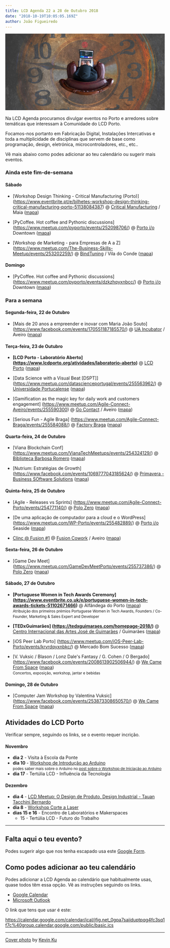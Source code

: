 ```yaml
---
title: LCD Agenda 22 a 28 de Outubro 2018
date: "2018-10-19T10:05:05.169Z"
author: João Figueiredo
---
```


![You got time!](kevin-ku-392517-unsplash.jpg)


Na LCD Agenda procuramos divulgar eventos no Porto e arredores sobre temáticas que interessam à Comunidade do LCD Porto.

Focamos-nos portanto em Fabricação Digital, Instalações Intercativas e toda a multiplicidade de disciplinas que servem de base como programação, design, eletrónica, microcontroladores, etc., etc..

Vê mais abaixo como podes adicionar ao teu calendário ou sugerir mais eventos.


### Ainda este fim-de-semana


#### Sábado

* [Workshop Design Thinking - Critical Manufacturing (Porto)]
(https://www.eventbrite.pt/e/bilhetes-workshop-design-thinking-critical-manufacturing-porto-51138084387)
@ [Critical Manufacturing](http://www.criticalmanufacturing.com/) / Maia
([mapa](https://goo.gl/maps/6dPeYTQeR7m))

* [PyCoffee. Hot coffee and Pythonic discussions]
(https://www.meetup.com/pyporto/events/252098706/)
@ [Porto i/o](http://porto.io/) Downtown
([mapa](https://maps.google.com/?cid=12457545381001472324))

* [Workshop de Marketing - para Empresas de A a Z]
(https://www.meetup.com/The-Business-Skills-Meetup/events/253202259/)
@ [BindTuning](https://bindtuning.com/) / Vila do Conde
([mapa](https://goo.gl/maps/Wyxbbj969Ry))


#### Domingo

* [PyCoffee. Hot coffee and Pythonic discussions]
(https://www.meetup.com/pyporto/events/dzkzhqyxnbcc/)
@ [Porto i/o](http://porto.io/) Downtown
([mapa](https://maps.google.com/?cid=12457545381001472324))



### Para a semana


#### Segunda-feira, 22 de Outubro

* [Mais de 20 anos a empreender e inovar com Maria João Souto]
(https://www.facebook.com/events/170551187185570/)
@ [UA Incubator](http://www.ua.pt/incubator/) / Aveiro
([mapa](https://goo.gl/maps/iiQgJyuJ11x))


#### Terça-feira, 23 de Outubro

* **[LCD Porto - Laboratório Aberto]
(https://www.lcdporto.org/atividades/laboratorio-aberto)**
@ [LCD Porto](https://lcdporto.org/)
([mapa](https://goo.gl/maps/A65zj4ZXTrp))

* [Data Science with a Visual Beat [DSPT]]
(https://www.meetup.com/datascienceportugal/events/255563962/)
@ [Universidade Portucalense](https://www.upt.pt/)
([mapa](https://goo.gl/maps/deEEATz4yDm))

* [Gamification as the magic key for daily work and customers engagement]
(https://www.meetup.com/Agile-Connect-Aveiro/events/255590300)
@ [Go Contact](https://www.gocontact.pt/) / Aveiro
([mapa](https://goo.gl/maps/GiqspEhNJ2z))

* [Serious Fun - Agile Braga]
(https://www.meetup.com/Agile-Connect-Braga/events/255584088/)
@ [Factory Braga](http://factorybraga.com)
([mapa](https://goo.gl/maps/5AD7KjPGgw12))


#### Quarta-feira, 24 de Outubro

* [Viana Blockchain Conf]
(https://www.meetup.com/VianaTechMeetups/events/254324129/)
@ [Biblioteca Barbosa Romero](http://www.estg.ipvc.pt/)
([mapa](https://goo.gl/maps/j3yjPpyqa7B2))

* [Nutrium: Estratégias de Growth]
(https://www.facebook.com/events/1069777043185624/)
@ [Primavera - Business SOftware Solutions](https://pt.primaverabss.com/pt/)
([mapa](https://goo.gl/maps/Gj2TbY5hRd32))


#### Quinta-feira, 25 de Outubro

* [Agile - Releases vs Sprints]
(https://www.meetup.com/Agile-Connect-Porto/events/254771140/)
@ [Polo Zero](http://polozero.fap.pt/)
([mapa](https://maps.google.com/?cid=6452894895241246126))

* [De uma aplicação de computador para a cloud e o WordPress]
(https://www.meetup.com/WP-Porto/events/255482889/)
@ [Porto i/o](http://porto.io/) Seaside
([mapa](https://maps.google.com/?cid=5216069477065432958))

* [Clinc @ Fusion #1](https://www.meetup.com/Aveiro-AI/events/255272490/)
@ [Fusion Cowork](https://fusioncowork.com) / Aveiro
([mapa](https://goo.gl/maps/9Eos5Dgae1B2))


#### Sexta-feira, 26 de Outubro

* [Game Dev Meet]
(https://www.meetup.com/GameDevMeetPorto/events/255737386/)
@ [Polo Zero](http://polozero.fap.pt/)
([mapa](https://maps.google.com/?cid=6452894895241246126))


#### Sábado, 27 de Outubro

* **[Portuguese Women in Tech Awards Ceremony]
(https://www.eventbrite.co.uk/e/portuguese-women-in-tech-awards-tickets-51102671466)**
@ Alfândega do Porto
([mapa](https://goo.gl/maps/7xLNT51n3cz))
<br /><small>Atribuição dos primeiros prémios Portuguese Women in Tech Awards, Founders / Co-Founder, Marketing & Sales Expert and Developer </small>

* **[TEDxGuimarães]
(https://tedxguimaraes.com/homepage-2018/)**
@ [Centro Internacional das Artes José de Guimarães](http://www.ciajg.pt/) / Guimarães
([mapa](https://goo.gl/maps/BVS79UPCiHu))

* [iOS Peer Lab Porto]
(https://www.meetup.com/iOS-Peer-Lab-Porto/events/krvrdqyxnbkc/)
@ Mercado Bom Sucesso
([mapa](https://goo.gl/maps/yxhdBVQ38m32))

* [V. Vuksic / Blason / Lonz Dale's Fantasy / G. Cohen / O Bergado]
(https://www.facebook.com/events/2008613902506944/)
@ [We Came From Space](http://wecamefromspace.com/)
([mapa](https://goo.gl/maps/KFwZu7p6xCq))<br />
  <small>Concertos, exposição, workshop, jantar e bebidas</small>

#### Domingo, 28 de Outubro

* [Computer Jam Workshop by Valentina Vuksic]
(https://www.facebook.com/events/253873308650570/)
@ [We Came From Space](http://wecamefromspace.com/)
([mapa](https://goo.gl/maps/KFwZu7p6xCq))




## Atividades do LCD Porto

Verificar sempre, seguindo os links, se o evento requer incrição.


#### Novembro

* **dia 2** - Visita à Escola da Ponte
* **dia 10** - [Workshop de Introdução ao Arduino](https://lcdporto.org/atividades/workshop-introducao-ao-arduino)<br />
  <small>podes saber mais sobre o Arduino no [post sobre o Workshop de Iniciação ao Arduino](../workshop-arduino-20181110/)</small>
* **dia 17** - Tertúlia LCD - Influência da Tecnologia


#### Dezembro
* **dia 4** - [LCD Meetup: O Design de Produto, Design Industrial - Tauan Tacchini Bernardo ](https://www.meetup.com/LCD-Meetups/events/255361100/)
* **dia 8** - [Workshop Corte a Laser](https://lcdporto.org/atividades/workshop-de-corte-a-laser-1)
* **dias 15 e 16** - Encontro de Laboratórios e Makerspaces
  * 15 - Tertúlia LCD - Futuro do Trabalho



---

## Falta aqui o teu evento?

Podes sugerir algo que nos tenha escapado usa este [Google Form](https://docs.google.com/forms/d/e/1FAIpQLSd_lOqzaRXBpCmAbJ9ODMuWPgkLzaN4xABgRX6HXPpDSDUB7Q/viewform?usp=sf_link).

## Como podes adicionar ao teu calendário

Podes adicionar a LCD Agenda ao calendário que habitualmente usas, quase todos têm essa opção. Vê as instruções seguindo os links.

* [Google Calendar](https://support.google.com/calendar/answer/37100?co=GENIE.Platform%3DDesktop&hl=en)
* [Microsoft Outlook](https://support.office.com/en-us/article/Import-or-subscribe-to-a-calendar-in-Outlook-com-cff1429c-5af6-41ec-a5b4-74f2c278e98c)

O link que tens que usar é este:

https://calendar.google.com/calendar/ical/jfig.net_0gpa7saiiduptpqg4fc3sq1f7c%40group.calendar.google.com/public/basic.ics


---
<a href="https://unsplash.com/photos/aiyBwbrWWlo" target="_blank">Cover photo</a>
by <a href="http://ikukevk.com" target="_blank">Kevin Ku</a>
